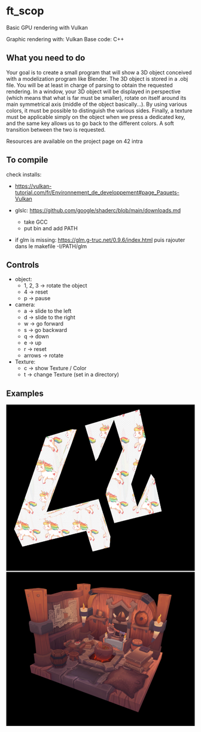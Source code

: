 # ft_scop
Basic GPU rendering with Vulkan

Graphic rendering with: Vulkan
Base code: C++

What you need to do
--
Your goal is to create a small program that will show a 3D object conceived with a modelization program like Blender. The 3D object is stored in a .obj file. You will be at least
in charge of parsing to obtain the requested rendering.
In a window, your 3D object will be displayed in perspective (which means that what
is far must be smaller), rotate on itself around its main symmetrical axis (middle of the
object basically...). By using various colors, it must be possible to distinguish the various
sides.
Finally, a texture must be applicable simply on the object when we press a dedicated
key, and the same key allows us to go back to the different colors. A soft transition
between the two is requested.

Resources are available on the project page on 42 intra


To compile
--
check installs:

- https://vulkan-tutorial.com/fr/Environnement_de_developpement#page_Paquets-Vulkan

- glslc:
	https://github.com/google/shaderc/blob/main/downloads.md
	- take GCC
	- put bin and add PATH

- if glm is missing:
	https://glm.g-truc.net/0.9.6/index.html
	puis rajouter dans le makefile -I/PATH/glm


Controls
--
- object:
	- 1, 2, 3 -> rotate the object
	- 4 -> reset
	- p -> pause
- camera:
	- a -> slide to the left
	- d -> slide to the right
	- w -> go forward
	- s -> go backward
	- q -> down
	- e -> up
	- r -> reset
	- arrows -> rotate
- Texture:
	- c -> show Texture / Color
	- t -> change Texture (set in a directory)

Examples
--

![Alt text](./42.png "42 with unicorns")
![Alt text](./Viking.png "Viking room with textures")
